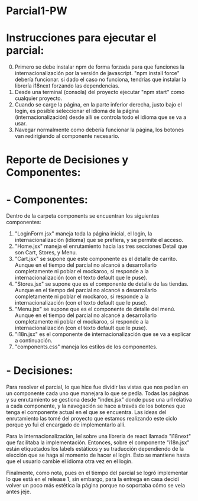 # Parcial1-PW

# Instrucciones para ejecutar el parcial:
 0. Primero se debe instalar npm de forma forzada para que funciones la internacionalización por la versión de javascript. "npm install force" debería funcionar. si dado el caso no funciona, tendrías que instalar la librería i18next forzando las dependencias.
 1. Desde una terminal (consola) del proyecto ejecutar "npm start" como cualquier proyecto.
 2. Cuando se carge la página, en la parte inferior derecha, justo bajo el login, es posible seleccionar el idioma de la página (internacionalización) desde allí se controla todo el idioma que se va a usar.
 3. Navegar normalmente como debería funcionar la página, los botones van redirigiendo al componente necesario.

# Reporte de Decisiones y Componentes:
# - Componentes:
Dentro de la carpeta components se encuentran los siguientes componentes:
1. "LoginForm.jsx" maneja toda la página inicial, el login, la internacionalización (idioma) que se prefiera, y se permite el acceso.
2. "Home.jsx" maneja el enrutamiento hacia las tres secciones Detail que son Cart, Stores, y Menu.
3. "Cart.jsx" se supone que este componente es el detalle de carrito. Aunque en el tiempo del parcial no alcancé a desarrollarlo completamente ni poblar el mockaroo, sí responde a la internacionalización (con el texto default que le puse).
4. "Stores.jsx" se supone que es el componente de detalle de las tiendas. Aunque en el tiempo del parcial no alcancé a desarrollarlo completamente ni poblar el mockaroo, sí responde a la internacionalización (con el texto default que le puse).
5. "Menu.jsx" se supone que es el componente de detalle del menú. Aunque en el tiempo del parcial no alcancé a desarrollarlo completamente ni poblar el mockaroo, sí responde a la internacionalización (con el texto default que le puse).
6. "i18n.jsx" es el componente de internacionalización que se va a explicar a continuación.
7. "components.css" maneja los estilos de los componentes.

# - Decisiones:
Para resolver el parcial, lo que hice fue dividir las vistas que nos pedían en un componente cada uno que manejara lo que se pedía. Todas las páginas y su enrutamiento se gestiona desde "index.jsx" donde puse una url relativa a cada componente, y la navegación se hace a través de los botones que tenga el componente actual en el que se encuentra.
Las ideas del enrutamiento las tomé del proyecto que estamos realizando este ciclo porque yo fui el encargado de implementarlo allí.

Para la internacionalización, leí sobre una libreria de react llamada "i18next" que facilitaba la implementación. Entonces, sobre el componente "i18n.jsx" están etiquetados los labels estáticos y su traducción dependiendo de la elección que se haga al momento de hacer el login. Esto se mantiene hasta que el usuario cambie el idioma otra vez en el login.

Finalmente, como nota, pues en el tiempo del parcial se logró implementar lo que está en el release 1, sin embargo, para la entrega en casa decidí volver un poco más estética la página porque no soportaba cómo se veía antes jeje.
